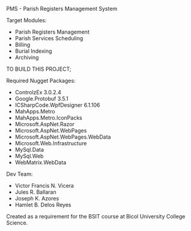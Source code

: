 PMS - Parish Registers Management System

Target Modules:
- Parish Registers Management
- Parish Services Scheduling
- Billing
- Burial Indexing
- Archiving


TO BUILD THIS PROJECT;

Required Nugget Packages:
- ControlzEx 3.0.2.4
- Google.Protobuf 3.5.1
- ICSharpCode.WpfDesigner 6.1.106
- MahApps.Metro
- MahApps.Metro.IconPacks
- Microsoft.AspNet.Razor
- Microsoft.AspNet.WebPages
- Microsoft.AspNet.WebPages.WebData
- Microsoft.Web.Infrastructure
- MySql.Data
- MySql.Web
- WebMatrix.WebData


Dev Team: 
- Victor Francis N. Vicera
- Jules R. Ballaran
- Joseph K. Azores
- Hamlet B. Delos Reyes

Created as a requirement for the BSIT course at Bicol University College Science.
